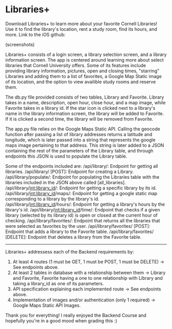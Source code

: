 # Libraries+

Download Libraries+ to learn more about your favorite Cornell Libraries! Use it to find the library's location, rent a study room, find its hours, and more.
Link to the iOS github: 

(screenshots)

Libraries+ consists of a login screen, a library selection screen, and a library information screen. The app is centered around
learning more about select libraries that Cornell University offers. Some of its features include providing library information, 
pictures, open and closing times, "starring" Libraries and adding them to a list of favorites, a Google Map Static image of its location, 
and the option to view availible study rooms and reserve them. 

The db.py file provided consists of two tables, Library and Favorite. Library
takes in a name, description, open hour, close hour, and a map image, while Favorite takes in a library id. If the star icon is clicked next
to a library's name in the library information screen, the library will be added to Favorite. If it is clicked a second time, the library
will be removed from Favorite.

The app.py file relies on the Google Maps Static API. Calling the geocode function after passing a list of library addresses returns a latitude
and longitude, which is later passed into a string that represents the google maps image pertaining to that address. This string is later added to a
JSON containing the rest of the parameters of the Library table, and through endpoints this JSON is used to populate the Library table.

Some of the endpoints included are:
/api/library/: Endpoint for getting all libraries.
/api/library/ [POST]: Endpoint for creating a Library.
/api/library/populate/: Endpoint for populating the Libraries table with the libraries included in the JSON above called [all_libraries].
/api/library/<int:library_id>/: Endpoint for getting a specific library by its id.
/api/library/<int:library_id>/maps/: Endpoint for getting a google static map corresponding to a library by the library's id.
/api/library/<int:library_id>/hours/: Endpoint for getting a library's hours by the library's id.
/api/library/<int:library_id>/time/: Endpoint that checks if a given library (selected by its library id) is open or closed at the current hour of checking.
/api/library/favorites/: Endpoint that returns all the libraries that were selected as favorites by the user.
/api/library/favorites/ [POST]: Endpoint that adds a library to the Favorite table.
/api/library/favorites/ [DELETE]: Endpoint that deletes a library from the Favorite table.

-----------------------------------
Libraries+ addressess each of the Backend requirements by:
1. At least 4 routes (1 must be GET, 1 must be POST, 1 must be DELETE) -> See endpoints above.
2. At least 2 tables in database with a relationship between them -> Library and Favorite, Favorite having a one to one relationship with Library
and taking a library_id as one of its parameters.
3. API specification explaining each implemented route -> See endpoints above.
4. Implementation of images and/or authentication (only 1 required) -> Google Maps Static API Images.

Thank you for everything! I really enjoyed the Backend Course and hopefully you're in a good mood when grading this :)
